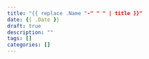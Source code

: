 ```yaml
---
title: "{{ replace .Name "-" " " | title }}"
date: {{ .Date }}
draft: true
description: ""
tags: []
categories: []
---
```


<!-- Your post content goes here -->
